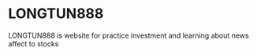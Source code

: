 # LONGTUN888
LONGTUN888 is website for practice investment and learning about news affect to stocks
